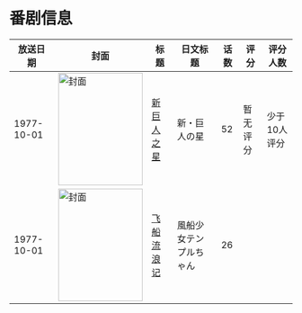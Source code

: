 # 番剧信息

|放送日期|封面|标题|日文标题|话数|评分|评分人数|
|---|---|---|---|---|---|---|
|1977-10-01|<img src="https://lain.bgm.tv/pic/cover/c/17/bf/53754_4c9ll.jpg" alt="封面" style="width:150px;height:200px;object-fit:cover;">|[新巨人之星](https://bangumi.tv/subject/53754)|新・巨人の星|52|暂无评分|少于10人评分|
|1977-10-01|<img src="https://lain.bgm.tv/pic/cover/c/10/0c/258084_WhbhI.jpg" alt="封面" style="width:150px;height:200px;object-fit:cover;">|[飞船流浪记](https://bangumi.tv/subject/258084)|風船少女テンプルちゃん|26|||
